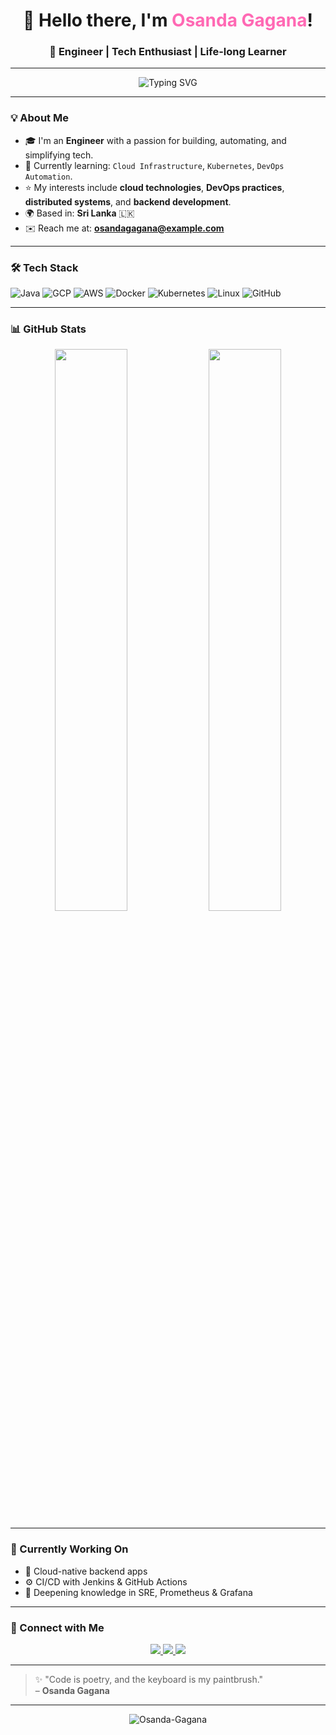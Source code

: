 <!-- Beautiful GitHub Profile README for Osanda Gagana -->

<h1 align="center">👋 Hello there, I'm <span style="color:#ff69b4;">Osanda Gagana</span>!</h1>
<h3 align="center">🌟 Engineer | Tech Enthusiast | Life-long Learner</h3>

---

<p align="center">
  <img src="https://readme-typing-svg.demolab.com?font=Fira+Code&weight=600&size=24&pause=1000&color=000000&center=true&vCenter=true&width=435&lines=Welcome+to+my+GitHub+Portfolio;" alt="Typing SVG" />
</p>

---

### 💡 About Me

- 🎓 I'm an **Engineer** with a passion for building, automating, and simplifying tech.
- 🌱 Currently learning: `Cloud Infrastructure`, `Kubernetes`, `DevOps Automation`.
- ⭐ My interests include **cloud technologies**, **DevOps practices**, **distributed systems**, and **backend development**.
- 🌍 Based in: **Sri Lanka** 🇱🇰
- ✉️ Reach me at: **osandagagana@example.com** 

---

### 🛠️ Tech Stack

![Java](https://img.shields.io/badge/Java-%23ED8B00.svg?style=for-the-badge&logo=java&logoColor=white)
![GCP](https://img.shields.io/badge/Google%20Cloud-4285F4?style=for-the-badge&logo=google-cloud&logoColor=white)
![AWS](https://img.shields.io/badge/AWS-232F3E?style=for-the-badge&logo=amazon-aws&logoColor=white)
![Docker](https://img.shields.io/badge/Docker-2496ED?style=for-the-badge&logo=docker&logoColor=white)
![Kubernetes](https://img.shields.io/badge/Kubernetes-326CE5?style=for-the-badge&logo=kubernetes&logoColor=white)
![Linux](https://img.shields.io/badge/Linux-FCC624?style=for-the-badge&logo=linux&logoColor=black)
![GitHub](https://img.shields.io/badge/GitHub-181717?style=for-the-badge&logo=github&logoColor=white)

---

### 📊 GitHub Stats

<p align="center">
  <img width="48%" src="https://github-readme-stats.vercel.app/api?username=osanda-gagana&show_icons=true&theme=radical" />
  <img width="48%" src="https://streak-stats.demolab.com/?user=osanda-gagana&theme=radical" />
</p>

---

### 🎯 Currently Working On

- 🚀 Cloud-native backend apps
- ⚙️ CI/CD with Jenkins & GitHub Actions
- 🧠 Deepening knowledge in SRE, Prometheus & Grafana

---

### 🔗 Connect with Me

<p align="center">
  <a href="https://www.linkedin.com/in/osandagagana/" target="_blank">
    <img src="https://img.shields.io/badge/LinkedIn-%230077B5.svg?style=for-the-badge&logo=linkedin&logoColor=white" />
  </a>
  <a href="mailto:osandagagana@example.com">
    <img src="https://img.shields.io/badge/Gmail-D14836?style=for-the-badge&logo=gmail&logoColor=white" />
  </a>
  <a href="https://github.com/Osanda-Gagana">
    <img src="https://img.shields.io/badge/GitHub-181717?style=for-the-badge&logo=github&logoColor=white" />
  </a>
</p>

---

> ✨ "Code is poetry, and the keyboard is my paintbrush."  
> – **Osanda Gagana**

---

<!-- visitor badge -->
<p align="center">
  <img src="https://komarev.com/ghpvc/?username=Osanda-Gagana&label=Profile%20views&color=0e75b6&style=flat" alt="Osanda-Gagana" />
</p>
